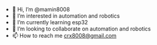 - 👋 Hi, I’m @mamin8008
- 👀 I’m interested in automation and robotics
- 🌱 I’m currently learning esp32
- 💞️ I’m looking to collaborate on automation and robotics
- 📫 How to reach me crx8008@gmail.com

<!---
mamin8008/mamin8008 is a ✨ special ✨ repository because its `README.md` (this file) appears on your GitHub profile.
You can click the Preview link to take a look at your changes.
--->

